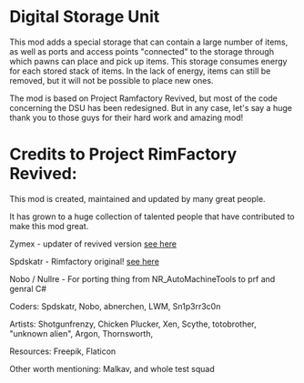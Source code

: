 # Digital Storage Unit

This mod adds a special storage that can contain a large number of items, as well as ports and access points "connected" to the storage through which pawns can place and pick up
items. 
This storage consumes energy for each stored stack of items. In the lack of energy, items can still be removed, but it will not be possible to place new ones.

The mod is based on Project Ramfactory Revived, but most of the code concerning the DSU has been redesigned. But in any case, let's say a huge thank you to those guys for their
hard work and amazing mod!

# Credits to Project RimFactory Revived:

This mod is created, maintained and updated by many great people.

It has grown to a huge collection of talented people that have contributed to make this mod great.

Zymex - updater of revived version [see here](https://github.com/zymex22/Project-RimFactory-Revived)

Spdskatr - Rimfactory original! [see here](https://github.com/spdskatr/ProjectRimFactory)

Nobo / Nullre - For porting thing from NR_AutoMachineTools to prf and genral C#

Coders: Spdskatr, Nobo, abnerchen, LWM, Sn1p3rr3c0n

Artists: Shotgunfrenzy, Chicken Plucker, Xen, Scythe, totobrother, "unknown alien", Argon, Thornsworth,

Resources: Freepik, Flaticon

Other worth mentioning: Malkav, and whole test squad